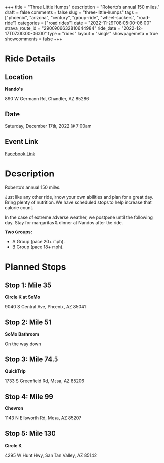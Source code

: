 +++ 
title = "Three Little Humps"
description = "Roberto’s annual 150 miles."
draft = false 
comments = false 
slug = "three-little-humps" 
tags = ["phoenix", "arizona", "century", "group-ride", "wheel-suckers", "road-ride"]
categories = ["road rides"]
date = "2022-11-29T08:05:00-06:00"
strava_route_id = "2900906632810644984"
ride_date = "2022-12-17T07:00:00-06:00"
type = "rides"
layout = "single"
showpagemeta = true
showcomments = false
+++

# Ride Details

## Location

**Nando's**

890 W Germann Rd, Chandler, AZ 85286

## Date

Saturday, December 17th, 2022 @ 7:00am

## Event Link

[Facebook Link](https://fb.me/e/222Uuft7z)

# Description

Roberto’s annual 150 miles.

Just like any other ride, know your own abilities and plan for a great day. Bring plenty of nutrition. We have scheduled stops to help increase that calorie count.

In the case of extreme adverse weather, we postpone until the following day.
Stay for margaritas & dinner at Nandos after the ride.

**Two Groups:**

- A Group (pace 20+ mph).
- B Group (pace 18+ mph).

# Planned Stops

## Stop 1: Mile 35

**Circle K at SoMo**

9040 S Central Ave, Phoenix, AZ 85041

## Stop 2: Mile 51

**SoMo Bathroom**

On the way down

## Stop 3: Mile 74.5

**QuickTrip**

1733 S Greenfield Rd, Mesa, AZ 85206

## Stop 4: Mile 99

**Chevron**

1143 N Ellsworth Rd, Mesa, AZ 85207

## Stop 5: Mile 130

**Circle K**

4295 W Hunt Hwy, San Tan Valley, AZ 85142
